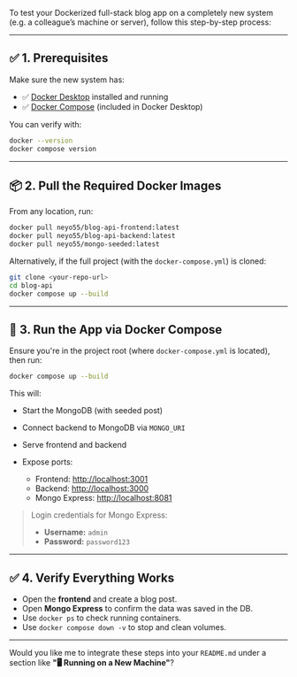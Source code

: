 To test your Dockerized full-stack blog app on a completely new system (e.g. a colleague’s machine or server), follow this step-by-step process:

---

## ✅ **1. Prerequisites**

Make sure the new system has:

* ✅ [Docker Desktop](https://www.docker.com/products/docker-desktop/) installed and running
* ✅ [Docker Compose](https://docs.docker.com/compose/install/) (included in Docker Desktop)

You can verify with:

```bash
docker --version
docker compose version
```

---

## 📦 **2. Pull the Required Docker Images**

From any location, run:

```bash
docker pull neyo55/blog-api-frontend:latest
docker pull neyo55/blog-api-backend:latest
docker pull neyo55/mongo-seeded:latest
```

Alternatively, if the full project (with the `docker-compose.yml`) is cloned:

```bash
git clone <your-repo-url>
cd blog-api
docker compose up --build
```

---

## 🔁 **3. Run the App via Docker Compose**

Ensure you're in the project root (where `docker-compose.yml` is located), then run:

```bash
docker compose up --build
```

This will:

* Start the MongoDB (with seeded post)
* Connect backend to MongoDB via `MONGO_URI`
* Serve frontend and backend
* Expose ports:

  * Frontend: [http://localhost:3001](http://localhost:3001)
  * Backend: [http://localhost:3000](http://localhost:3000)
  * Mongo Express: [http://localhost:8081](http://localhost:8081)

> Login credentials for Mongo Express:
>
> * **Username:** `admin`
> * **Password:** `password123`

---

## ✅ **4. Verify Everything Works**

* Open the **frontend** and create a blog post.
* Open **Mongo Express** to confirm the data was saved in the DB.
* Use `docker ps` to check running containers.
* Use `docker compose down -v` to stop and clean volumes.

---

Would you like me to integrate these steps into your `README.md` under a section like **"🖥 Running on a New Machine"**?
